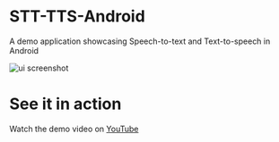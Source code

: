 # STT-TTS-Android
A demo application showcasing Speech-to-text and Text-to-speech in Android

![ui screenshot](https://i.postimg.cc/8kRtY3Jf/Screenshot-1590828973.png)

# See it in action
Watch the demo video on [YouTube](https://youtu.be/AGuFeAa_ty4)
